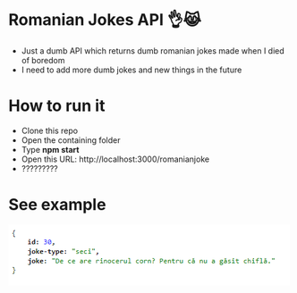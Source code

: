 # Romanian Jokes API 👌😹 
 * Just a dumb API which returns dumb romanian jokes made when I died of boredom
 * I need to add more dumb jokes and new things in the future

# How to run it
* Clone this repo
* Open the containing folder
* Type **npm start**
* Open this URL: http://localhost:3000/romanianjoke
* ?????????

# See example

![Example result](https://github.com/tutyamxx/Romanian-Jokes-API/blob/master/randomjokeresult.PNG)
